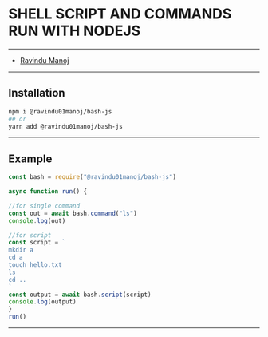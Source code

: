 # SHELL SCRIPT AND COMMANDS RUN WITH NODEJS

***

- [Ravindu Manoj](https://github.com/ravindu01manoj/)

***

## Installation 
```sh
npm i @ravindu01manoj/bash-js
## or
yarn add @ravindu01manoj/bash-js
```

***

## Example
```ts
const bash = require("@ravindu01manoj/bash-js")

async function run() {

//for single command
const out = await bash.command("ls")
console.log(out)

//for script
const script = `
mkdir a
cd a
touch hello.txt
ls
cd ..
`
const output = await bash.script(script)
console.log(output)
}
run()

```

***
